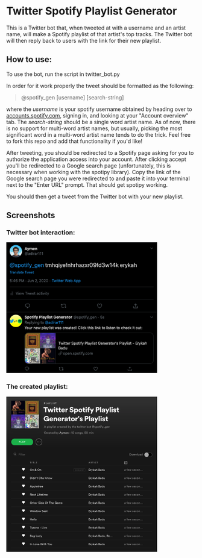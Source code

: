 # Twitter Spotify Playlist Generator

This is a Twitter bot that, when tweeted at with a username and an artist name, will make a Spotify playlist of that artist's top tracks. The Twitter bot will then reply back to users with the link for their new playlist.  

## How to use:

To use the bot, run the script in twitter_bot.py

In order for it work properly the tweet should be formatted as the following:
> @spotify_gen [username] [search-string]

where the _username_ is your spotify username obtained by heading over to [accounts.spotify.com](https://accounts.spotify.com/), signing in, and looking at your "Account overview" tab. The _search-string_ should be a single word artist name. As of now, there is no support for multi-word artist names, but usually, picking the most significant word in a multi-word artist name tends to do the trick. Feel free to fork this repo and add that functionality if you'd like!

After tweeting, you should be redirected to a Spotify page asking for you to authorize the application access into your account. After clicking accept you'll be redirected to a Google search page (unfortunately, this is necessary when working with the spotipy library). Copy the link of the Google search page you were redirected to and paste it into your terminal next to the "Enter URL" prompt. That should get spotipy working. 

You should then get a tweet from the Twitter bot with your new playlist.

## Screenshots

### Twitter bot interaction:

<img src = "screenshots/img_1.png" width = 400>

### The created playlist:

<img src = "screenshots/img_2.png" width = 400>
